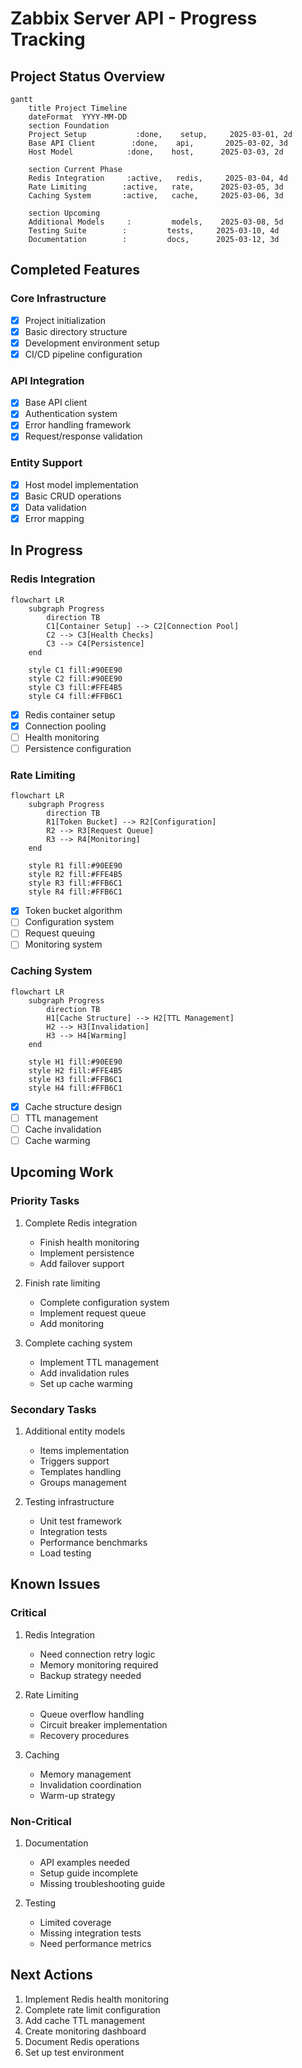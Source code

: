 # Zabbix Server API - Progress Tracking

## Project Status Overview

```mermaid
gantt
    title Project Timeline
    dateFormat  YYYY-MM-DD
    section Foundation
    Project Setup           :done,    setup,     2025-03-01, 2d
    Base API Client        :done,    api,       2025-03-02, 3d
    Host Model            :done,    host,      2025-03-03, 2d

    section Current Phase
    Redis Integration     :active,   redis,     2025-03-04, 4d
    Rate Limiting        :active,   rate,      2025-03-05, 3d
    Caching System       :active,   cache,     2025-03-06, 3d

    section Upcoming
    Additional Models     :         models,    2025-03-08, 5d
    Testing Suite        :         tests,     2025-03-10, 4d
    Documentation        :         docs,      2025-03-12, 3d
```

## Completed Features

### Core Infrastructure
- [x] Project initialization
- [x] Basic directory structure
- [x] Development environment setup
- [x] CI/CD pipeline configuration

### API Integration
- [x] Base API client
- [x] Authentication system
- [x] Error handling framework
- [x] Request/response validation

### Entity Support
- [x] Host model implementation
- [x] Basic CRUD operations
- [x] Data validation
- [x] Error mapping

## In Progress

### Redis Integration
```mermaid
flowchart LR
    subgraph Progress
        direction TB
        C1[Container Setup] --> C2[Connection Pool]
        C2 --> C3[Health Checks]
        C3 --> C4[Persistence]
    end

    style C1 fill:#90EE90
    style C2 fill:#90EE90
    style C3 fill:#FFE4B5
    style C4 fill:#FFB6C1
```
- [x] Redis container setup
- [x] Connection pooling
- [ ] Health monitoring
- [ ] Persistence configuration

### Rate Limiting
```mermaid
flowchart LR
    subgraph Progress
        direction TB
        R1[Token Bucket] --> R2[Configuration]
        R2 --> R3[Request Queue]
        R3 --> R4[Monitoring]
    end

    style R1 fill:#90EE90
    style R2 fill:#FFE4B5
    style R3 fill:#FFB6C1
    style R4 fill:#FFB6C1
```
- [x] Token bucket algorithm
- [ ] Configuration system
- [ ] Request queuing
- [ ] Monitoring system

### Caching System
```mermaid
flowchart LR
    subgraph Progress
        direction TB
        H1[Cache Structure] --> H2[TTL Management]
        H2 --> H3[Invalidation]
        H3 --> H4[Warming]
    end

    style H1 fill:#90EE90
    style H2 fill:#FFE4B5
    style H3 fill:#FFB6C1
    style H4 fill:#FFB6C1
```
- [x] Cache structure design
- [ ] TTL management
- [ ] Cache invalidation
- [ ] Cache warming

## Upcoming Work

### Priority Tasks
1. Complete Redis integration
   - Finish health monitoring
   - Implement persistence
   - Add failover support

2. Finish rate limiting
   - Complete configuration system
   - Implement request queue
   - Add monitoring

3. Complete caching system
   - Implement TTL management
   - Add invalidation rules
   - Set up cache warming

### Secondary Tasks
1. Additional entity models
   - Items implementation
   - Triggers support
   - Templates handling
   - Groups management

2. Testing infrastructure
   - Unit test framework
   - Integration tests
   - Performance benchmarks
   - Load testing

## Known Issues

### Critical
1. Redis Integration
   - Need connection retry logic
   - Memory monitoring required
   - Backup strategy needed

2. Rate Limiting
   - Queue overflow handling
   - Circuit breaker implementation
   - Recovery procedures

3. Caching
   - Memory management
   - Invalidation coordination
   - Warm-up strategy

### Non-Critical
1. Documentation
   - API examples needed
   - Setup guide incomplete
   - Missing troubleshooting guide

2. Testing
   - Limited coverage
   - Missing integration tests
   - Need performance metrics

## Next Actions
1. Implement Redis health monitoring
2. Complete rate limit configuration
3. Add cache TTL management
4. Create monitoring dashboard
5. Document Redis operations
6. Set up test environment
